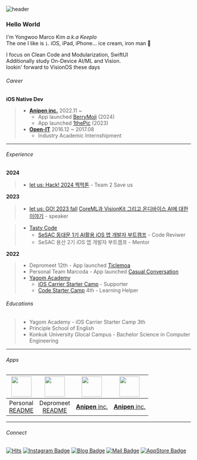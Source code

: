 ![header](https://capsule-render.vercel.app/api?type=Waving&color=timeGradient&height=300&section=header&text=Try%20again,%20Fail%20again,%20Fail%20better&fontSize=58&animation=twinkling)

### Hello World     
I'm Yongwoo Marco Kim _a.k.a Keeplo_  
The one I like is `i`. iOS, iPad, iPhone... ice cream, iron man 🙈 

I focus on Clean Code and Modularization, SwiftUI   
Additionally study On-Device AI/ML and Vision.   
lookin' forward to VisionOS these days

###### Career
**iOS Native Dev**

> - **[Anipen inc.](https://www.anipen.com/)** 2022.11 ~
>   - App launched [BerryMoji](https://apps.apple.com/kr/app/%EB%B2%A0%EB%A6%AC%EB%AA%A8%EC%A7%80/id6504273337) (2024)
>   - App launched [1thePic](https://apps.apple.com/kr/app/1thepic/id6448253916) (2023)
> - **[Open-IT](http://open-it.co.kr/~open-it/index.php)** 2016.12 ~ 2017.08
>   - Industry Academic Internshipment

---

###### Experience
**2024**
> - [let us: Hack! 2024 찍먹톤](https://www.instagram.com/p/C7nofgrvPth/?utm_source=ig_web_copy_link&igsh=MzRlODBiNWFlZA==) - Team 2 Save us

**2023**
> - [let us: GO! 2023 fall](https://letusgo2023fall.vercel.app/) [CoreML과 VisionKit 그리고 온디바이스 AI에 대한 이야기](https://www.youtube.com/watch?v=yiCb3dqJXmg&list=PL03rJBlpwTaDcTTNVMETmglJZpM-GuPm3&index=6) - speaker

> - [Tasty Code](https://www.tastycode.kr/)
>    - [SeSAC 동대문 1기 AI활용 iOS 앱 개발자 부트캠프](https://sesac.seoul.kr/course/active/detail.do) - Code Reviwer
>    - SeSAC 용산 2기 iOS 앱 개발자 부트캠프 - Mentor

**2022**
> - Depromeet 12th - App launched [Ticlemoa](https://apps.apple.com/kr/app/ticlemoa/id1659267166)      
> - Personal Team Marcoda - App launched [Casual Conversation](https://github.com/PSE-Applications/CasualConversation/projects?type=classic)  
> - [Yagom Academy](https://www.yagom-academy.kr/)
>   - [iOS Carrier Starter Camp](https://www.yagom-academy.kr/camp/career-starter) - Supporter    
>   - [Code Starter Camp](https://www.yagom-academy.kr/camp/code-starter) 4th - Learning Helper   

###### Educations
> - Yagom Academy - iOS Carrier Starter Camp 3th   
> - Principle School of English   
> - Konkuk University Glocal Campus - Bachelor Science in Computer Engineering    

--- 

###### Apps
|[<img src="https://www.notion.so/image/https%3A%2F%2Fs3-us-west-2.amazonaws.com%2Fsecure.notion-static.com%2F69a38380-1115-4931-a927-6fa25b595692%2Fappstore.png?table=block&id=48bd959c-7719-4ac1-b0cb-d4e4d9b7f7a7&spaceId=e6b8a7b9-cbae-4355-941e-ce441f218386&width=2000&userId=aaeaa0fd-5da4-499b-9277-7adf273dceea&cache=v2" width="55" height="55">](https://apps.apple.com/kr/app/id1642134370/)|[<img src="https://is2-ssl.mzstatic.com/image/thumb/Purple113/v4/11/75/0b/11750b22-86d4-be19-a5b7-2108075ba54f/AppIcon-0-1x_U007emarketing-0-5-0-85-220.png/460x0w.webp" width="55" height="55">](https://apps.apple.com/kr/app/ticlemoa/id1659267166)| [<img src="https://is4-ssl.mzstatic.com/image/thumb/Purple116/v4/da/e2/c4/dae2c4c6-afc4-aa5b-fe92-1ebba4d39e21/AppIcon-1x_U007emarketing-0-7-0-85-220.png/434x0w.webp" width="55" height="55">](https://apps.apple.com/kr/app/1thepic/id6448253916) | [<img src="https://is1-ssl.mzstatic.com/image/thumb/Purple221/v4/d8/34/95/d8349520-7799-5bc8-f6e4-6ca795d76635/AppIcon.production-1x_U007ephone-0-85-220-0.png/230x0w.webp" width="55" height="55">](https://apps.apple.com/kr/app/%EB%B2%A0%EB%A6%AC%EB%AA%A8%EC%A7%80/id6504273337) | 
|:-:|:-:|:-:|:-:|
| Personal <br> [README](https://github.com/PSE-Applications/CasualConversation/blob/main/README.md) | Depromeet <br> [README](https://github.com/depromeet/ticlemoa-iOS) | [**Anipen** inc.](https://www.anipen.com/) | [**Anipen** inc.](https://www.anipen.com/) |

---

###### Connect

[![Hits](https://hits.seeyoufarm.com/api/count/incr/badge.svg?url=https%3A%2F%2Fgithub.com%2FKeeplo&count_bg=%2381A1C1&title_bg=%2388C0D0&icon=&icon_color=%23D8DEE9&title=hits&edge_flat=false)](https://hits.seeyoufarm.com) [![Instagram Badge](https://img.shields.io/badge/-Instagram-81A1C1?logo=instagram&logoColor=E4405F&fontColor=D8DEE9&link=https://www.instagram.com/keepingitflow/)](https://www.instagram.com/keepingitflow/)  [![Blog Badge](https://img.shields.io/badge/-Tistory-81A1C1?logo=Tistory&logoColor=000000&fontColor=D8DEE9&link=https://keeplo.tistory.com)](https://keeplo.tistory.com)  [![Mail Badge](https://img.shields.io/badge/-Gmail-81A1C1?logo=Gmail&logoColor=EA4335&fontColor=D8DEE9&mailto:keepingitflow@gmail.com)](mailto:keepingitflow@gmail.com)  [![AppStore Badge](https://img.shields.io/badge/-AppStore-81A1C1?logo=AppStore&logoColor=0D96F6&fontColor=D8DEE9&link=https://apps.apple.com/kr/developer/yongwoo-kim/id1626062808)](https://apps.apple.com/kr/developer/yongwoo-kim/id1626062808)
